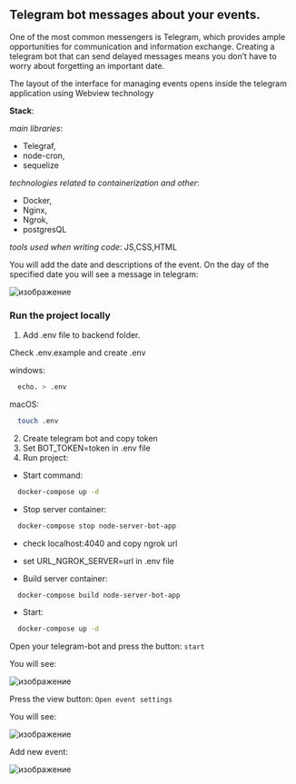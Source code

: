 ## Telegram bot messages about your events.

One of the most common messengers is Telegram, which provides ample opportunities for communication and information exchange. Creating a telegram bot that can send delayed messages means you don’t have to worry about forgetting an important date.

The layout of the interface for managing events opens inside the telegram application using Webview technology


**Stack**: 

*main libraries*: 
 - Telegraf,
 - node-cron,
 - sequelize

*technologies related to containerization and other*: 
 - Docker,
 - Nginx,
 - Ngrok,
 - postgresQL

*tools used when writing code*: JS,CSS,HTML


You will add the date and descriptions of the event. On the day of the specified date you will see a message in telegram:

![изображение](https://github.com/oleg-murmur/DateReminderTelegramBot/assets/115023995/e5161e27-6431-4b6c-b012-d397bc8db0fd)


### Run the project locally 



1. Add .env file to backend folder.

Check .env.example and create .env
   
windows:
```sh
  echo. > .env
```
macOS:
```sh
  touch .env
```
2. Create telegram bot and copy token
3. Set BOT_TOKEN=token in .env file
4. Run project:
 - Start command:
```sh
  docker-compose up -d
```
 - Stop server container:
```sh
  docker-compose stop node-server-bot-app
```
 - check localhost:4040 and copy ngrok url

 - set URL_NGROK_SERVER=url in .env file
 - Build server container:
```sh
  docker-compose build node-server-bot-app
```
 - Start:
```sh
  docker-compose up -d
```

Open your telegram-bot and press the button: `start`

You will see:

![изображение](https://github.com/oleg-murmur/DateReminderTelegramBot/assets/115023995/94e417e3-b621-48bb-9f06-973062aca8ad)


Press the view button: `Open event settings`

You will see:

![изображение](https://github.com/oleg-murmur/DateReminderTelegramBot/assets/115023995/51632ee4-efc2-4cf9-a84d-e2d75a65f955)


Add new event:

![изображение](https://github.com/oleg-murmur/DateReminderTelegramBot/assets/115023995/3537c8ff-763c-4983-9977-62db0a075a3b)
